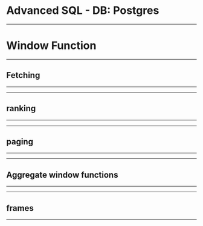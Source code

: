 # Advanced SQL - DB: Postgres

---

# Window Function

---

## Fetching

---



---

## ranking

---


---

## paging

---


---

## Aggregate window functions

---


---

## frames

---
























































